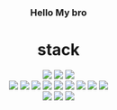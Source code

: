 <div align="center">


### Hello My bro


 <h1>stack</h1>
<img
  src="https://img.shields.io/badge/HTML5-E34F26?style=flat-square&logo=HTML5&logoColor=white"
/>
<img
  src="https://img.shields.io/badge/CSS-1572B6?style=flat-square&logo=CSS3&logoColor=white"
/>
<img
  src="https://img.shields.io/badge/JavaScript-F7DF1E?style=flat-square&logo=JavaScript&logoColor=white"
/>
<br />
<img
  src="https://img.shields.io/badge/React-61DAFB?style=flat-square&logo=React&logoColor=white"
/>
<img
  src="https://img.shields.io/badge/TypeScript-3178C6?style=flat-square&logo=TypeScript&logoColor=white"
/>
<img
  src="https://img.shields.io/badge/Styled Components-DB7093?style=flat-square&logo=styled-components&logoColor=white"
/>
<img
  src="https://img.shields.io/badge/Node.js-339933?style=flat-square&logo=Node.js&logoColor=white"
/>
<img
  src="https://img.shields.io/badge/MongoDB-47A248?style=flat-square&logo=MongoDB&logoColor=white"
/>
 <img
  src="https://img.shields.io/badge/Heroku-430098?style=flat-square&logo=Heroku&logoColor=white"
/>
 <img
  src="https://img.shields.io/badge/Visual Studio Code-007ACC?style=flat-square&logo=Visual Studio Code&logoColor=white"
/>
  <img
  src="https://img.shields.io/badge/Git-F05032?style=flat-square&logo=Git&logoColor=white"
/>
  <img
  src="https://img.shields.io/badge/Postman-FF6C37?style=flat-square&logo=Postman&logoColor=white"
/>
 <br />
  <img
  src="https://img.shields.io/badge/Figma-F24E1E?style=flat-square&logo=Figma&logoColor=white"
/>
   <img
  src="https://img.shields.io/badge/Notion-000000?style=flat-square&logo=Notion&logoColor=white"
/>
  <img
  src="https://img.shields.io/badge/Adobe After Effects-9999FF?style=flat-square&logo=Adobe After Effects&logoColor=white"
/>
 
 

</div>
